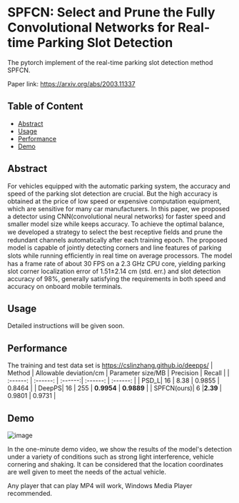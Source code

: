 # SPFCN: Select and Prune the Fully Convolutional Networks for Real-time Parking Slot Detection

The pytorch implement of the real-time parking slot detection method SPFCN.

Paper link: https://arxiv.org/abs/2003.11337

## Table of Content
 - [Abstract](#Abstract)
 - [Usage](#Usage)
 - [Performance](#Performance)
 - [Demo](#Demo)

## Abstract
For vehicles equipped with the automatic parking system, the accuracy and speed of the parking slot detection are crucial. But the high accuracy is obtained at the price of low speed or expensive computation equipment, which are sensitive for many car manufacturers. In this paper, we proposed a detector using CNN(convolutional neural networks) for faster speed and smaller model size while keeps accuracy. To achieve the optimal balance, we developed a strategy to select the best receptive ﬁelds and prune the redundant channels automatically after each training epoch. The proposed model is capable of jointly detecting corners and line features of parking slots while running efﬁciently in real time on average processors. The model has a frame rate of about 30 FPS on a 2.3 GHz CPU core, yielding parking slot corner localization error of 1.51±2.14 cm (std. err.) and slot detection accuracy of 98%, generally satisfying the requirements in both speed and accuracy on onboard mobile terminals.

## Usage
Detailed instructions will be given soon.

## Performance
The training and test data set is https://cslinzhang.github.io/deepps/
| Method | Allowable deviation/cm | Parameter size/MB | Precision | Recall |
| :------: | :------: | :------:| :------: | :------: |
| PSD\_L| 16 | 8.38 | 0.9855 | 0.8464 |
| DeepPS| 16 | 255 | **0.9954** | **0.9889** |
| SPFCN(ours)| 6 |**2.39** | 0.9801 | 0.9731 |

## Demo
![image](https://github.com/tjiiv-cprg/SPFCN-ParkingSlotDetection/blob/master/demo/SPFCN-5s.gif)

In the one-minute demo video, we show the results of the model's detection under a variety of conditions such as strong light interference, vehicle cornering and shaking. It can be considered that the location coordinates are well given to meet the needs of the actual vehicle.

Any player that can play MP4 will work, Windows Media Player recommended.


